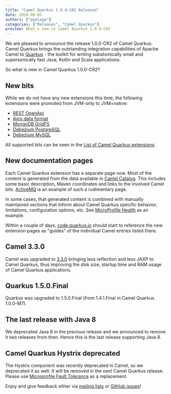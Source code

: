 ```yaml
---
title: "Camel Quarkus 1.0.0-CR2 Released"
date: 2020-06-02
authors: ["ppalaga"]
categories: ["Releases", "Camel Quarkus"]
preview: What's new in Camel Quarkus 1.0.0-CR2
---
```


We are pleased to announce the release 1.0.0-CR2 of Camel Quarkus. Camel Quarkus brings the outstanding integration
capabilities of Apache Camel to [Quarkus](https://quarkus.io/) - the toolkit for writing subatomically small and
supersonically fast Java, Kotlin and Scala applications.

So what is new in Camel Quarkus 1.0.0-CR2?

## New bits

While we do not have any new extensions this time, the following extensions were promoted from JVM-only to JVM+native:

* [REST OpenApi](/camel-quarkus/latest/extensions/rest-openapi.html)
* [Avro data format](/camel-quarkus/latest/extensions/avro.html)
* [MongoDB GridFS](/camel-quarkus/latest/extensions/mongodb-gridfs.html)
* [Debezium PostgreSQL](/camel-quarkus/latest/extensions/debezium-mysql.html)
* [Debezium MySQL](/camel-quarkus/latest/extensions/debezium-mysql.html)

All supported bits can be seen in the [List of Camel Quarkus extensions](/camel-quarkus/latest/list-of-camel-quarkus-extensions.html).

## New documentation pages

Each Camel Quarkus extension has a separate page now. Most of the content is generated from the data available in
[Camel Catalog](/manual/latest/camel-catalog.html). This includes some basic description, Maven
coordinates and links to the involved Camel bits.
[ActiveMQ](/camel-quarkus/latest/extensions/activemq.html) is an example of such a rudimentary
page.

In some cases, that generated content is combined with manually maintained sections that inform about Camel
Quarkus specific behavior, limitations, configuration options, etc. See [MicroProfile Health](/camel-quarkus/latest/extensions/microprofile-health.html) as an example.

Within a couple of days, [code.quarkus.io](https://code.quarkus.io/) should start to reference the new extension pages
as "guides" of the individual Camel entries listed there.

## Camel 3.3.0

Camel was upgraded to [3.3.0](/blog/Camel33-Whatsnew/) bringing less reflection and less JAXP to
Camel Quarkus, thus improving the disk size, startup time and RAM usage of Camel Quarkus applications.

## Quarkus 1.5.0.Final

Quarkus was upgraded to 1.5.0.Final (from 1.4.1.Final in Camel Quarkus 1.0.0-M7).

## The last release with Java 8

We deprecated Java 8 in the previous release and we announced to remove it two releases from then. Hence this is
the last release supporting Java 8.

## Camel Quarkus Hystrix deprecated

The Hystrix component was recently deprecated in Camel, so we deprecated it as well. It will be removed in the next
Camel Quarkus release. Please use
[Microprofile Fault Tolerance](/camel-quarkus/latest/extensions/microprofile-fault-tolerance.html)
as a replacement.

Enjoy and give feedback either via [mailing lists](/manual/latest/mailing-lists.html)
or [GitHub issues](https://github.com/apache/camel-quarkus/issues)!

